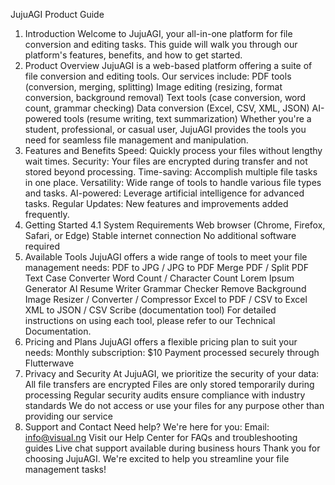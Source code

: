 JujuAGI Product Guide
1. Introduction
Welcome to JujuAGI, your all-in-one platform for file conversion and editing tasks. This guide will walk you through our platform's features, benefits, and how to get started.
2. Product Overview
JujuAGI is a web-based platform offering a suite of file conversion and editing tools. Our services include:
PDF tools (conversion, merging, splitting)
Image editing (resizing, format conversion, background removal)
Text tools (case conversion, word count, grammar checking)
Data conversion (Excel, CSV, XML, JSON)
AI-powered tools (resume writing, text summarization)
Whether you're a student, professional, or casual user, JujuAGI provides the tools you need for seamless file management and manipulation.
3. Features and Benefits
Speed: Quickly process your files without lengthy wait times.
Security: Your files are encrypted during transfer and not stored beyond processing.
Time-saving: Accomplish multiple file tasks in one place.
Versatility: Wide range of tools to handle various file types and tasks.
AI-powered: Leverage artificial intelligence for advanced tasks.
Regular Updates: New features and improvements added frequently.
4. Getting Started
4.1 System Requirements
Web browser (Chrome, Firefox, Safari, or Edge)
Stable internet connection
No additional software required
5. Available Tools
JujuAGI offers a wide range of tools to meet your file management needs:
PDF to JPG / JPG to PDF
Merge PDF / Split PDF
Text Case Converter
Word Count / Character Count
Lorem Ipsum Generator
AI Resume Writer
Grammar Checker
Remove Background
Image Resizer / Converter / Compressor
Excel to PDF / CSV to Excel
XML to JSON / CSV
Scribe (documentation tool)
For detailed instructions on using each tool, please refer to our Technical Documentation.
6. Pricing and Plans
JujuAGI offers a flexible pricing plan to suit your needs:
Monthly subscription: $10
Payment processed securely through Flutterwave
7. Privacy and Security
At JujuAGI, we prioritize the security of your data:
All file transfers are encrypted
Files are only stored temporarily during processing
Regular security audits ensure compliance with industry standards
We do not access or use your files for any purpose other than providing our service
8. Support and Contact
Need help? We're here for you:
Email: info@visual.ng
Visit our Help Center for FAQs and troubleshooting guides
Live chat support available during business hours
Thank you for choosing JujuAGI. We're excited to help you streamline your file management tasks!

